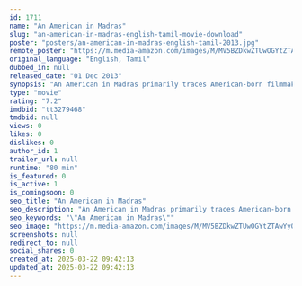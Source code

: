 ```yaml
---
id: 1711
name: "An American in Madras"
slug: "an-american-in-madras-english-tamil-movie-download"
poster: "posters/an-american-in-madras-english-tamil-2013.jpg"
remote_poster: "https://m.media-amazon.com/images/M/MV5BZDkwZTUwOGYtZTAwYy00ODFlLWI4MzAtMWI5YTMwMjE4NmQ3XkEyXkFqcGdeQXVyMzQ0NTgwMTQ@._V1_SX300.jpg"
original_language: "English, Tamil"
dubbed_in: null
released_date: "01 Dec 2013"
synopsis: "An American in Madras primarily traces American-born filmmaker Ellis R. Dungan's years in India. Dungan made India his home from 1935-50 and became a celebrated director in the Tamil Film Industry based in South India. Born in 190..."
type: "movie"
rating: "7.2"
imdbid: "tt3279468"
tmdbid: null
views: 0
likes: 0
dislikes: 0
author_id: 1
trailer_url: null
runtime: "80 min"
is_featured: 0
is_active: 1
is_comingsoon: 0
seo_title: "An American in Madras"
seo_description: "An American in Madras primarily traces American-born filmmaker Ellis R. Dungan's years in India. Dungan made India his home from 1935-50 and became a celebrated director in the Tamil Film Industry based in South India. Born in 190..."
seo_keywords: "\"An American in Madras\""
seo_image: "https://m.media-amazon.com/images/M/MV5BZDkwZTUwOGYtZTAwYy00ODFlLWI4MzAtMWI5YTMwMjE4NmQ3XkEyXkFqcGdeQXVyMzQ0NTgwMTQ@._V1_SX300.jpg"
screenshots: null
redirect_to: null
social_shares: 0
created_at: 2025-03-22 09:42:13
updated_at: 2025-03-22 09:42:13
---
```


